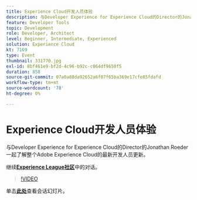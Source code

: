 ```yaml
---
title: Experience Cloud开发人员体验
description: 与Developer Experience for Experience Cloud的Director的Jonathan Roeder一起了解整个Adobe Experience Cloud的最新开发人员更新。 此会话作为Adobe Developers Live内容活动的一部分提供。
feature: Developer Tools
topic: Development
role: Developer, Architect
level: Beginner, Intermediate, Experienced
solution: Experience Cloud
kt: 7169
type: Event
thumbnail: 331770.jpg
exl-id: 8bf461e9-bf2d-4c96-b92c-c064df9650f5
duration: 858
source-git-commit: 07a0a88da92652a6f07f65ba369e17cfe85fdafd
workflow-type: tm+mt
source-wordcount: '78'
ht-degree: 0%

---
```


# Experience Cloud开发人员体验

与Developer Experience for Experience Cloud的Director的Jonathan Roeder一起了解整个Adobe Experience Cloud的最新开发人员更新。

继续&#x200B;**[Experience League社区](https://adobe.ly/36Yd3v6)**&#x200B;中的对话。

>[!VIDEO](https://video.tv.adobe.com/v/331770/?quality=12&learn=on&hidetitle=true)

单击&#x200B;**[此处](/help/adobe-developers-live/assets/developer-experience.pdf)**&#x200B;查看会话幻灯片。
